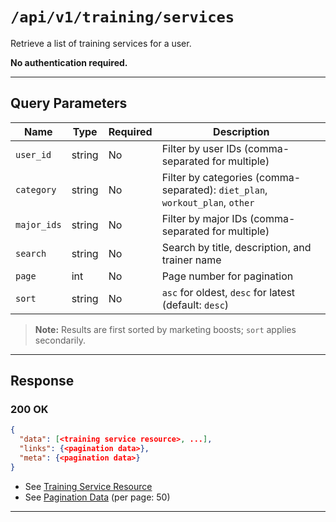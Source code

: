 # `/api/v1/training/services`

Retrieve a list of training services for a user.


**No authentication required.**

---

## Query Parameters
| Name       | Type    | Required | Description                                                      |
|------------|---------|----------|------------------------------------------------------------------|
| `user_id`  | string  | No       | Filter by user IDs (comma-separated for multiple)                |
| `category` | string  | No       | Filter by categories (comma-separated): `diet_plan`, `workout_plan`, `other` |
| `major_ids`| string  | No       | Filter by major IDs (comma-separated for multiple)               |
| `search`   | string  | No       | Search by title, description, and trainer name                                  |
| `page`     | int     | No       | Page number for pagination                                       |
| `sort`     | string  | No       | `asc` for oldest, `desc` for latest (default: `desc`)            |

> **Note:** Results are first sorted by marketing boosts; `sort` applies secondarily.

---

## Response

### 200 OK
```json
{
  "data": [<training service resource>, ...],
  "links": {<pagination data>},
  "meta": {<pagination data>}
}
```
- See [Training Service Resource](training_service_resource.md)
- See [Pagination Data](../../_globals/pagination-data.md) (per page: 50)

---
